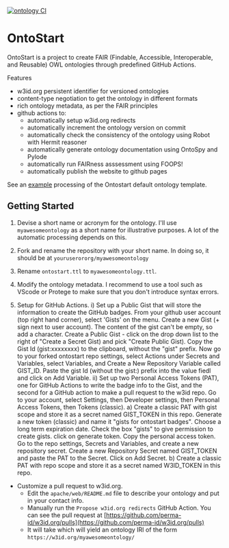 [![ontology CI](https://github.com/micheldumontier/ontostart/actions/workflows/branch.yml/badge.svg)](https://github.com/micheldumontier/ontostart/actions/workflows/branch.yml)

# OntoStart 

OntoStart is a project to create FAIR (Findable, Accessible, Interoperable, and Reusable) OWL ontologies through predefined GitHub Actions.

Features
* w3id.org persistent identifier for versioned ontologies
* content-type negotiation to get the ontology in different formats
* rich ontology metadata, as per the FAIR principles
* github actions to:
   * automatically setup w3id.org redirects
   * automatically increment the ontology version on commit
   * automatically check the consistency of the ontology using Robot with Hermit reasoner
   * automatically generate ontology documentation using OntoSpy and Pylode
   * automatically run FAIRness asssessment using FOOPS!
   * automatically publish the website to github pages
 
See an [example](https://micheldumontier.github.io/ontostart/main/) processing of the Ontostart default ontology template.

## Getting Started 
1. Devise a short name or acronym for the ontology. I'll use `myawesomeontology` as a short name for illustrative purposes. A lot of the automatic processing depends on this.

2. Fork and rename the repository with your short name. In doing so, it should be at `youruserororg/myawesomeontology`

4. Rename `ontostart.ttl` to `myawesomeontology.ttl`. 

5. Modify the ontology metadata. I recommend to use a tool such as VScode or Protege to make sure that you don't introduce syntax errors.

6. Setup for GitHub Actions.
   i) Set up a Public Gist that will store the information to create the GitHub badges. From your github user account (top right hand corner), select 'Gists' on the menu. Create a new Gist (+ sign next to user account). The content of the gist can't be empty, so add a character. Create a Public Gist - click on the drop down list to the right of "Create a Secret Gist) and pick "Create Public Gist). Copy the Gist Id (gist:xxxxxxxx) to the clipboard, without the "gist" prefix.  Now go to your forked ontostart repo settings, select Actions under Secrets and Variables, select Variables, and Create a New Repository Variable called GIST_ID. Paste the gist Id (without the gist:) prefix into the value fiedl and click on Add Variable.
   ii) Set up two Personal Access Tokens (PAT), one for GitHub Actions to write the badge info to the Gist, and the second for a GitHub action to make a pull request to the w3id repo. Go to your account, select Settings, then Developer settings, then Personal Access Tokens, then Tokens (classic).
   a) Create a classic PAT with gist scope and store it as a secret named GIST_TOKEN in this repo. Generate a new token (classic) and name it "gists for ontostart badges". Choose a long term expiration date. Check the box "gists" to give permission to create gists. click on generate token. Copy the personal access token. Go to the repo settings, Secrets and Variables, and create a new repository secret. Create a new Repository Secret named GIST_TOKEN and paste the PAT to the Secret. Click on Add Secret.
   b) Create a classic PAT with repo scope and store it as a secret named W3ID_TOKEN in this repo.
   
* Customize a pull request to w3id.org.
  * Edit the `apache/web/README.md` file to describe your ontology and put in your contact info.
  * Manually run the `Propose w3id.org redirects` GitHub Action. You can see the pull request at [https://github.com/perma-id/w3id.org/pulls](https://github.com/perma-id/w3id.org/pulls)
  * It will take which will yield an ontology IRI of the form `https://w3id.org/myawesomeontology/`



